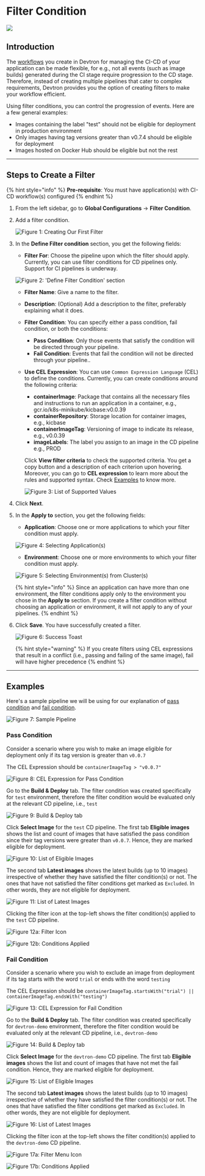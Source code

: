 # Filter Condition

[![](https://devtron-public-asset.s3.us-east-2.amazonaws.com/images/elements/EnterpriseTag.svg)](https://devtron.ai/pricing)

## Introduction

The [workflows](../creating-application/workflow/) you create in Devtron for managing the CI-CD of your application can be made flexible, for e.g., not all events (such as image builds) generated during the CI stage require progression to the CD stage. Therefore, instead of creating multiple pipelines that cater to complex requirements, Devtron provides you the option of creating filters to make your workflow efficient. 

Using filter conditions, you can control the progression of events. Here are a few general examples:
* Images containing the label "test" should not be eligible for deployment in production environment
* Only images having tag versions greater than v0.7.4 should be eligible for deployment
* Images hosted on Docker Hub should be eligible but not the rest

---

## Steps to Create a Filter

{% hint style="info" %}
**Pre-requisite**: You must have application(s) with CI-CD workflow(s) configured
{% endhint %}

1. From the left sidebar, go to **Global Configurations** → **Filter Condition**.

2. Add a filter condition.

    ![Figure 1: Creating Our First Filter](https://devtron-public-asset.s3.us-east-2.amazonaws.com/images/global-configurations/filters/add-filter.jpg)

3. In the **Define Filter condition** section, you get the following fields:
    * **Filter For**: Choose the pipeline upon which the filter should apply. Currently, you can use filter conditions for CD pipelines only. Support for CI pipelines is underway.

    ![Figure 2: 'Define Filter Condition' section](https://devtron-public-asset.s3.us-east-2.amazonaws.com/images/global-configurations/filters/define-filter-page.jpg)

    * **Filter Name**: Give a name to the filter.
    * **Description**: (Optional) Add a description to the filter, preferably explaining what it does.
    * **Filter Condition**: You can specify either a pass condition, fail condition, or both the conditions:
        * **Pass Condition**: Only those events that satisfy the condition will be directed through your pipeline.
        * **Fail Condition**: Events that fail the condition will not be directed through your pipeline..
    * **Use CEL Expression**: You can use `Common Expression Language` (CEL) to define the conditions. Currently, you can create conditions around the following criteria:
        * **containerImage**: Package that contains all the necessary files and instructions to run an application in a container, e.g., gcr.io/k8s-minikube/kicbase:v0.0.39
        * **containerRepository**: Storage location for container images, e.g., kicbase
        * **containerImageTag**: Versioning of image to indicate its release, e.g., v0.0.39
        * **imageLabels**: The label you assign to an image in the CD pipeline e.g., PROD

        Click **View filter criteria** to check the supported criteria. You get a copy button and a description of each criterion upon hovering. Moreover, you can go to **CEL expression** to learn more about the rules and supported syntax. Check [Examples](#examples) to know more.

        ![Figure 3: List of Supported Values](https://devtron-public-asset.s3.us-east-2.amazonaws.com/images/global-configurations/filters/filter-criteria.jpg)

4. Click **Next**.

5. In the **Apply to** section, you get the following fields:
    * **Application**: Choose one or more applications to which your filter condition must apply.

    ![Figure 4: Selecting Application(s)](https://devtron-public-asset.s3.us-east-2.amazonaws.com/images/global-configurations/filters/app-selection.jpg)

    * **Environment**: Choose one or more environments to which your filter condition must apply.

    ![Figure 5: Selecting Environment(s) from Cluster(s)](https://devtron-public-asset.s3.us-east-2.amazonaws.com/images/global-configurations/filters/environment-selection.jpg)

    {% hint style="info" %}
    Since an application can have more than one environment, the filter conditions apply only to the environment you chose in the **Apply to** section. If you create a filter condition without choosing an application or environment, it will not apply to any of your pipelines.
    {% endhint %}

6. Click **Save**. You have successfully created a filter.

    ![Figure 6: Success Toast](https://devtron-public-asset.s3.us-east-2.amazonaws.com/images/global-configurations/filters/filter-created.jpg)

    {% hint style="warning" %}
    If you create filters using CEL expressions that result in a conflict (i.e., passing and failing of the same image), fail will have higher precedence
    {% endhint %}

---

## Examples

Here's a sample pipeline we will be using for our explanation of [pass condition](#pass-condition) and [fail condition](#fail-condition).

![Figure 7: Sample Pipeline](https://devtron-public-asset.s3.us-east-2.amazonaws.com/images/global-configurations/filters/sample-workflow.jpg)


### Pass Condition

Consider a scenario where you wish to make an image eligible for deployment only if its tag version is greater than `v0.0.7`

The CEL Expression should be `containerImageTag > "v0.0.7"`

![Figure 8: CEL Expression for Pass Condition](https://devtron-public-asset.s3.us-east-2.amazonaws.com/images/global-configurations/filters/pass-condition-1.jpg)

Go to the **Build & Deploy** tab. The filter condition was created specifically for `test` environment, therefore the filter condition would be evaluated only at the relevant CD pipeline, i.e., `test`

![Figure 9: Build & Deploy tab](https://devtron-public-asset.s3.us-east-2.amazonaws.com/images/global-configurations/filters/pass-env.jpg)

Click **Select Image** for the `test` CD pipeline. The first tab **Eligible images** shows the list and count of images that have satisfied the pass condition since their tag versions were greater than `v0.0.7`. Hence, they are marked eligible for deployment.

![Figure 10: List of Eligible Images](https://devtron-public-asset.s3.us-east-2.amazonaws.com/images/global-configurations/filters/eligible-list-1.jpg)

The second tab **Latest images** shows the latest builds (up to 10 images) irrespective of whether they have satisfied the filter condition(s) or not. The ones that have not satisfied the filter conditions get marked as `Excluded`. In other words, they are not eligible for deployment. 

![Figure 11: List of Latest Images](https://devtron-public-asset.s3.us-east-2.amazonaws.com/images/global-configurations/filters/latest-list-1.jpg)

Clicking the filter icon at the top-left shows the filter condition(s) applied to the `test` CD pipeline.

![Figure 12a: Filter Icon](https://devtron-public-asset.s3.us-east-2.amazonaws.com/images/global-configurations/filters/filter-icon-pass-1.jpg)

![Figure 12b: Conditions Applied](https://devtron-public-asset.s3.us-east-2.amazonaws.com/images/global-configurations/filters/conditions-applied-1.jpg)


### Fail Condition

Consider a scenario where you wish to exclude an image from deployment if its tag starts with the word `trial` or ends with the word `testing`

The CEL Expression should be `containerImageTag.startsWith("trial") || containerImageTag.endsWith("testing")`

![Figure 13: CEL Expression for Fail Condition](https://devtron-public-asset.s3.us-east-2.amazonaws.com/images/global-configurations/filters/test-filter-1.jpg)

Go to the **Build & Deploy** tab. The filter condition was created specifically for `devtron-demo` environment, therefore the filter condition would be evaluated only at the relevant CD pipeline, i.e., `devtron-demo`

![Figure 14: Build & Deploy tab](https://devtron-public-asset.s3.us-east-2.amazonaws.com/images/global-configurations/filters/fail-filter.jpg)

Click **Select Image** for the `devtron-demo` CD pipeline. The first tab **Eligible images** shows the list and count of images that have not met the fail condition. Hence, they are marked eligible for deployment.

![Figure 15: List of Eligible Images](https://devtron-public-asset.s3.us-east-2.amazonaws.com/images/global-configurations/filters/eligible-list-3.jpg)

The second tab **Latest images** shows the latest builds (up to 10 images) irrespective of whether they have satisfied the filter condition(s) or not. The ones that have satisfied the filter conditions get marked as `Excluded`. In other words, they are not eligible for deployment. 

![Figure 16: List of Latest Images](https://devtron-public-asset.s3.us-east-2.amazonaws.com/images/global-configurations/filters/latest-list-2.jpg)

Clicking the filter icon at the top-left shows the filter condition(s) applied to the `devtron-demo` CD pipeline.

![Figure 17a: Filter Menu Icon](https://devtron-public-asset.s3.us-east-2.amazonaws.com/images/global-configurations/filters/doner-menu-fail-1.jpg)

![Figure 17b: Conditions Applied](https://devtron-public-asset.s3.us-east-2.amazonaws.com/images/global-configurations/filters/conditions-applied-3.jpg)

